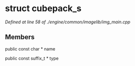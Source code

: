 # struct cubepack_s

*Defined at line 58 of ./engine/common/imagelib/img_main.cpp*

## Members

public const char * name

public const suffix_t * type



